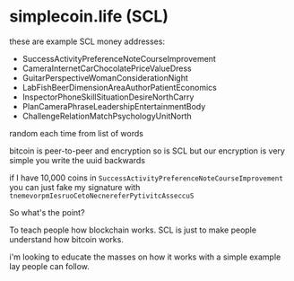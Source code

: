 # simplecoin.life (SCL)

these are example SCL money addresses:

* SuccessActivityPreferenceNoteCourseImprovement
* CameraInternetCarChocolatePriceValueDress
* GuitarPerspectiveWomanConsiderationNight
* LabFishBeerDimensionAreaAuthorPatientEconomics
* InspectorPhoneSkillSituationDesireNorthCarry
* PlanCameraPhraseLeadershipEntertainmentBody
* ChallengeRelationMatchPsychologyUnitNorth

random each time from list of words

bitcoin is peer-to-peer and encryption
so is SCL
but our encryption is very simple
you write the uuid backwards

if I have 10,000 coins in `SuccessActivityPreferenceNoteCourseImprovement`
you can just fake my signature with `tnemevorpmIesruoCetoNecnereferPytivitcAsseccuS`

So what's the point?

To teach people how blockchain works.
SCL is just to make people understand how bitcoin works.

i'm looking to educate the masses on how it works
with a simple example lay people can follow.

